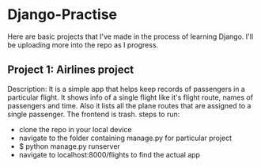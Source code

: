 # Django-Practise

Here are basic projects that I've made in the process of learning Django. I'll be uploading more into the repo as I progress.

## Project 1: Airlines project
Description: It is a simple app that helps keep records of passengers in a particular flight. It shows info of a single flight like it's flight route, names of passengers and time. Also it lists all the plane routes that are assigned to a single passenger. The frontend is trash.
steps to run:
  - clone the repo in your local device
  - navigate to the folder containing manage.py for particular project
  - $ python manage.py runserver
  - navigate to localhost:8000/flights to find the actual app
